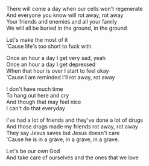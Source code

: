 There will come a day when our cells won't regenerate  
And everyone you know will rot away, rot away  
Your friends and enemies and all your family  
We will all be buried in the ground, in the ground

Let's make the most of it  
'Cause life's too short to fuck with

Once an hour a day I get very sad, yeah  
Once an hour a day I get depressed  
When that hour is over I start to feel okay  
'Cause I am reminded I'll rot away, rot away

I don't have much time  
To hang out here and cry  
And though that may feel nice  
I can't do that everyday

I've had a lot of friends and they've done a lot of drugs  
And those drugs made my friends rot away, rot away  
They say Jesus saves but Jesus doesn't care  
'Cause he is in a grave, in a grave, in a grave.

Let's be our own God  
And take care of ourselves and the ones that we love